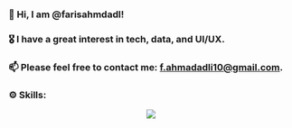 ### 👋 Hi, I am @farisahmdadl!

### 🎖️ I have a great interest in tech, data, and UI/UX.

### 📫 Please feel free to contact me: f.ahmadadli10@gmail.com.

### ⚙️ Skills:
<p align="center">
  <a href="https://skillicons.dev">
    <img src="https://skillicons.dev/icons?i=html,css,js,sass,tailwind,react,angular,java,golang,php,cs,py" />
  </a>
</p>
